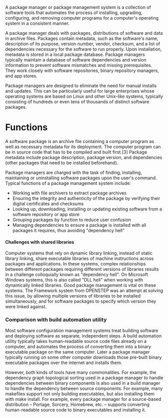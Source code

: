 A package manager or package management system is a collection of software tools that automates the process of installing, upgrading, configuring, and removing computer programs for a computer's operating system in a consistent manner.

A package manager deals with packages, distributions of software and data in archive files. Packages contain metadata, such as the software's name, description of its purpose, version number, vendor, checksum, and a list of dependencies necessary for the software to run properly. Upon installation, metadata is stored in a local package database. Package managers typically maintain a database of software dependencies and version information to prevent software mismatches and missing prerequisites. They work closely with software repositories, binary repository managers, and app stores.

Package managers are designed to eliminate the need for manual installs and updates. This can be particularly useful for large enterprises whose operating systems are based on Linux and other Unix-like systems, typically consisting of hundreds or even tens of thousands of distinct software packages.

# Functions

A software package is an archive file containing a computer program as well as necessary metadata for its deployment. The computer program can be in source code that has to be compiled and built first.[3] Package metadata include package description, package version, and dependencies (other packages that need to be installed beforehand).

Package managers are charged with the task of finding, installing, maintaining or uninstalling software packages upon the user's command. Typical functions of a package management system include:

* Working with file archivers to extract package archives
* Ensuring the integrity and authenticity of the package by verifying their digital certificates and checksums
* Looking up, downloading, installing or updating existing software from a software repository or app store
* Grouping packages by function to reduce user confusion
* Managing dependencies to ensure a package is installed with all packages it requires, thus avoiding "dependency hell"

#### Challenges with shared libraries

Computer systems that rely on dynamic library linking, instead of static library linking, share executable libraries of machine instructions across packages and applications. In these systems, complex relationships between different packages requiring different versions of libraries results in a challenge colloquially known as "dependency hell". On Microsoft Windows systems, this is also called "DLL hell" when working with dynamically linked libraries. Good package management is vital on these systems. The Framework system from OPENSTEP was an attempt at solving this issue, by allowing multiple versions of libraries to be installed simultaneously, and for software packages to specify which version they were linked against.

### Comparison with build automation utility

Most software configuration management systems treat building software and deploying software as separate, independent steps. A build automation utility typically takes human-readable source code files already on a computer, and automates the process of converting them into a binary executable package on the same computer. Later a package manager typically running on some other computer downloads those pre-built binary executable packages over the internet and installs them.

However, both kinds of tools have many commonalities. For example, the dependency graph topological sorting used in a package manager to handle dependencies between binary components is also used in a build manager to handle the dependency between source components. For example, many makefiles support not only building executables, but also installing them with make install. For example, every package manager for a source-based distribution – Portage, Sorcery, Homebrew, etc. – supports converting human-readable source code to binary executables and installing it.









